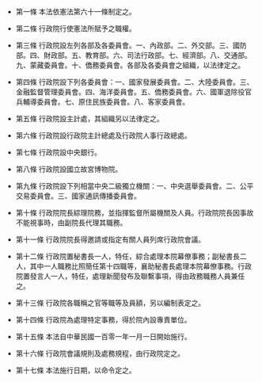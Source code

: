 * 第一條 本法依憲法第六十一條制定之。

* 第二條 行政院行使憲法所賦予之職權。

* 第三條 行政院設左列各部及各委員會。一、內政部。二、外交部。三、國防部。四、財政部。五、教育部。六、司法行政部。七、經濟部。八、交通部。九、蒙藏委員會。十、僑務委員會。各部及各委員會之組織，以法律定之。

* 第四條 行政院設下列各委員會：一、國家發展委員會。二、大陸委員會。三、金融監督管理委員會。四、海洋委員會。五、僑務委員會。六、國軍退除役官兵輔導委員會。七、原住民族委員會。八、客家委員會。

* 第五條 行政院設主計處，其組織另以法律定之。

* 第六條 行政院設行政院主計總處及行政院人事行政總處。

* 第七條 行政院設中央銀行。

* 第八條 行政院設國立故宮博物院。

* 第九條 行政院設下列相當中央二級獨立機關：一、中央選舉委員會。二、公平交易委員會。三、國家通訊傳播委員會。

* 第十條 行政院院長綜理院務，並指揮監督所屬機關及人員。行政院院長因事故不能視事時，由副院長代理其職務。

* 第十一條 行政院院長得邀請或指定有關人員列席行政院會議。

* 第十二條 行政院置秘書長一人，特任，綜合處理本院幕僚事務；副秘書長二人，其中一人職務比照簡任第十四職等，襄助秘書長處理本院幕僚事務。行政院置發言人一人，特任，處理新聞發布及聯繫事項，得由政務職務人員兼任之。

* 第十三條 行政院各職稱之官等職等及員額，另以編制表定之。

* 第十四條 行政院為處理特定事務，得於院內設專責單位。

* 第十五條 本法自中華民國一百零一年一月一日開始施行。

* 第十六條 行政院會議規則及處務規程，由行政院定之。

* 第十七條 本法施行日期，以命令定之。

